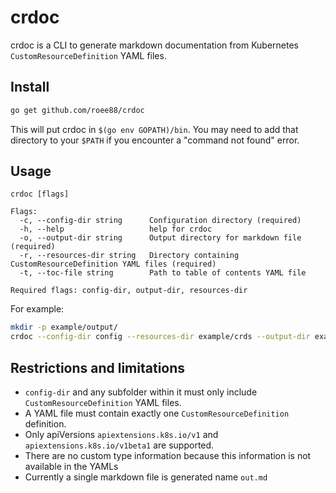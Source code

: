 # crdoc

crdoc is a CLI to generate markdown documentation from Kubernetes `CustomResourceDefinition` YAML files.

## Install

```bash
go get github.com/roee88/crdoc
```

This will put crdoc in `$(go env GOPATH)/bin`. You may need to add that directory to your `$PATH` if you encounter a "command not found" error.

## Usage

```
crdoc [flags]

Flags:
  -c, --config-dir string      Configuration directory (required)
  -h, --help                   help for crdoc
  -o, --output-dir string      Output directory for markdown file (required)
  -r, --resources-dir string   Directory containing CustomResourceDefinition YAML files (required)
  -t, --toc-file string        Path to table of contents YAML file
  
Required flags: config-dir, output-dir, resources-dir
```

For example:

```bash
mkdir -p example/output/
crdoc --config-dir config --resources-dir example/crds --output-dir example/output
```

## Restrictions and limitations

- `config-dir` and any subfolder within it must only include `CustomResourceDefinition` YAML files.
- A YAML file must contain exactly one `CustomResourceDefinition` definition.
- Only apiVersions `apiextensions.k8s.io/v1` and `apiextensions.k8s.io/v1beta1` are supported.
- There are no custom type information because this information is not available in the YAMLs
- Currently a single markdown file is generated name `out.md`
